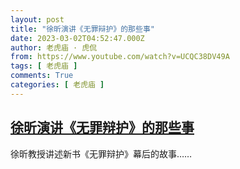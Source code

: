 ```yaml
---
layout: post
title: "徐昕演讲《无罪辩护》的那些事"
date: 2023-03-02T04:52:47.000Z
author: 老虎庙 · 虎侃
from: https://www.youtube.com/watch?v=UCQC38DV49A
tags: [ 老虎庙 ]
comments: True
categories: [ 老虎庙 ]
---
```

<!--1677732767000-->
[徐昕演讲《无罪辩护》的那些事](https://www.youtube.com/watch?v=UCQC38DV49A)
------

<div>
徐昕教授讲述新书《无罪辩护》幕后的故事……
</div>
